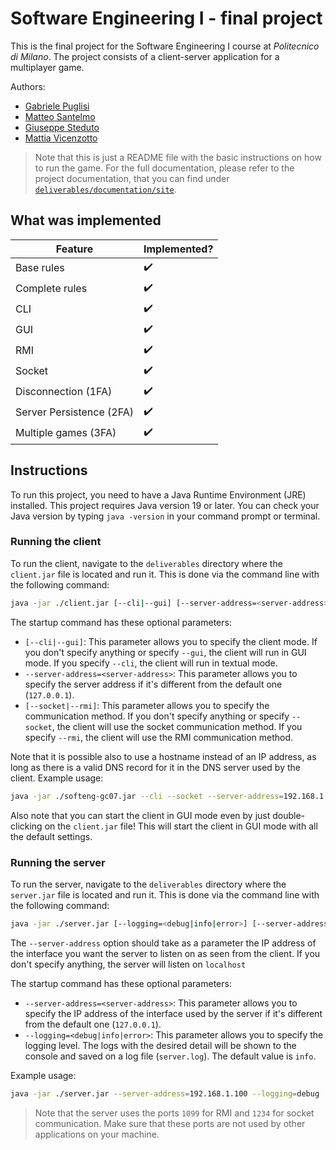 # Software Engineering I - final project

This is the final project for the Software Engineering I course at *Politecnico di Milano*.
The project consists of a client-server application for a multiplayer game.

Authors:
- [Gabriele Puglisi]()
- [Matteo Santelmo]()
- [Giuseppe Steduto](https://giuseppesteduto.me)
- [Mattia Vicenzotto]()

> Note that this is just a README file with the basic instructions on how to run the game.
For the full documentation, please refer to the project documentation, that you can find under 
[`deliverables/documentation/site`](/deliverables/documentation/site/index.html).

## What was implemented

| Feature                  | Implemented?       |
|--------------------------|--------------------|
| Base rules               | :heavy_check_mark: |
| Complete rules           | :heavy_check_mark: |
| CLI                      | :heavy_check_mark: |
| GUI                      | :heavy_check_mark: |
| RMI                      | :heavy_check_mark: |
| Socket                   | :heavy_check_mark: |
| Disconnection  (1FA)     | :heavy_check_mark: |
| Server Persistence (2FA) | :heavy_check_mark: |
| Multiple games (3FA)     | :heavy_check_mark: |

## Instructions

To run this project, you need to have a Java Runtime Environment (JRE) installed. This project requires Java version 19
or later. You can check your Java version by typing `java -version` in your command prompt or terminal.

### Running the client

To run the client, navigate to the `deliverables` directory where the `client.jar` file is located and run it.
This is done via the command line with the following command:

```sh
java -jar ./client.jar [--cli|--gui] [--server-address=<server-address>] [--socket|--rmi]
```

The startup command has these optional parameters:

- `[--cli|--gui]`: This parameter allows you to specify the client mode. If you don't specify anything or specify `--gui`, the client will run in GUI mode. If you specify `--cli`, the client will run in textual mode.
- `--server-address=<server-address>`: This parameter allows you to specify the server address if it's different from the default one (`127.0.0.1`).
- `[--socket|--rmi]`: This parameter allows you to specify the communication method. If you don't specify anything or specify `--socket`, the client will use the socket communication method. If you specify `--rmi`, the client will use the RMI communication method.

Note that it is possible also to use a hostname instead of an IP address, as long as there is a valid DNS record for it
in the DNS server used by the client.
Example usage:

```sh
java -jar ./softeng-gc07.jar --cli --socket --server-address=192.168.1.100
```

Also note that you can start the client in GUI mode even by just double-clicking on the `client.jar` file!
This will start the client in GUI mode with all the default settings.

### Running the server

To run the server, navigate to the `deliverables` directory where the `server.jar` file is located and run it.
This is done via the command line with the following command:

```{.sh .copy-to-clipboard}
java -jar ./server.jar [--logging=<debug|info|error>] [--server-address=<server-address>]
```

The `--server-address` option should take as a parameter the IP address of the interface you want the server to listen on as seen from the client. If you don't specify anything, the server will listen on `localhost`

The startup command has these optional parameters:

- `--server-address=<server-address>`: This parameter allows you to specify the IP address of the interface used by the server if it's different from the default one (`127.0.0.1`).
- `--logging=<debug|info|error>`: This parameter allows you to specify the logging level. The logs with the desired detail will be shown to the console and saved on a log file (`server.log`). The default value is `info`.

Example usage:

```{.sh .copy-to-clipboard}
java -jar ./server.jar --server-address=192.168.1.100 --logging=debug
```

> Note that the server uses the ports `1099` for RMI and `1234` for socket communication. 
> Make sure that these ports are not used by other applications on your machine.